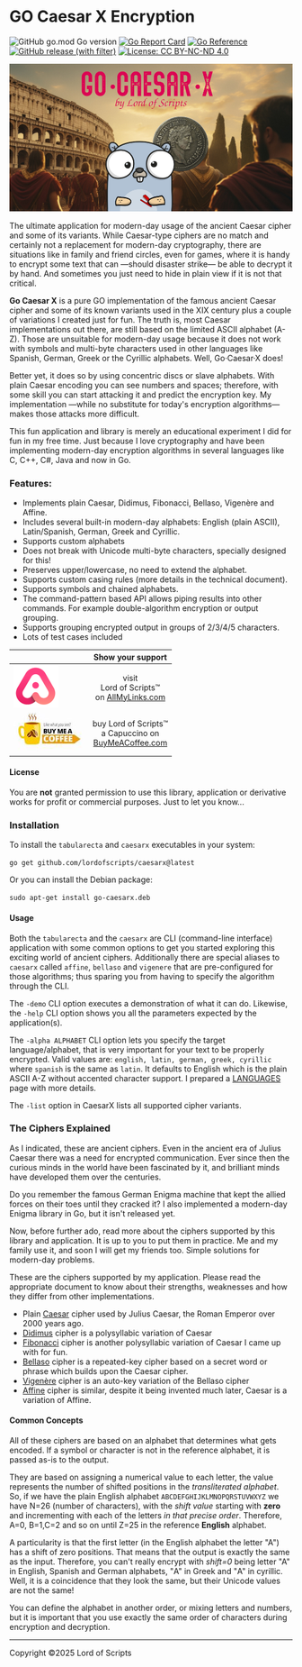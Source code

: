 # GO Caesar X Encryption

![GitHub go.mod Go version](https://img.shields.io/github/go-mod/go-version/lordofscripts/caesarx)
[![Go Report Card](https://goreportcard.com/badge/github.com/lordofscripts/caesarx?style=flat-square)](https://goreportcard.com/report/github.com/lordofscripts/caesarx)
[![Go Reference](https://pkg.go.dev/badge/github.com/lordofscripts/caesarx.svg)](https://pkg.go.dev/github.com/lordofscripts/caesarx)
[![GitHub release (with filter)](https://img.shields.io/github/v/release/lordofscripts/caesarx)](https://github.com/lordofscripts/caesarx/releases/latest)
[![License: CC BY-NC-ND 4.0](https://img.shields.io/badge/License-CC_BY--NC--ND_4.0-lightgrey.svg)](https://creativecommons.org/licenses/by-nc-nd/4.0/)


![](./assets/caesarx_header.jpg)


The ultimate application for modern-day usage of the ancient Caesar cipher and some of its variants. While Caesar-type ciphers are no match and certainly not a replacement for modern-day cryptography, there are situations like in family and friend circles, even for games, where it is handy to encrypt some text that can —should disaster strike— be able to decrypt it by hand. And sometimes you just need to hide in plain view if it is not that critical.

**Go Caesar X** is a pure GO implementation of the famous ancient Caesar cipher and some of its known variants used in the XIX century plus a couple of variations I created just for fun. The truth is, most Caesar implementations out there, are still based on the limited ASCII alphabet (A-Z). Those are unsuitable for modern-day usage because it does not work with symbols and multi-byte characters used in other languages like Spanish, German, Greek or the Cyrillic alphabets. Well, Go·Caesar·X does!

Better yet, it does so by using concentric discs or slave alphabets. With plain Caesar encoding you can see numbers and spaces; therefore, with some skill you can start attacking it and predict the encryption key. My implementation —while no substitute for today's encryption algorithms— makes those attacks more difficult.

This fun application and library is merely an educational experiment I did for fun in my free time. Just because I love cryptography and have been implementing modern-day encryption algorithms in several languages like C, C++, C#, Java and now in Go.

### Features:

* Implements plain Caesar, Didimus, Fibonacci, Bellaso, Vigenère and Affine.
* Includes several built-in modern-day alphabets: English (plain ASCII), Latin/Spanish, German, Greek and Cyrillic.
* Supports custom alphabets
* Does not break with Unicode multi-byte characters, specially designed for this!
* Preserves upper/lowercase, no need to extend the alphabet.
* Supports custom casing rules (more details in the technical document).
* Supports symbols and chained alphabets.
* The command-pattern based API allows piping results into other commands. For example double-algorithm encryption or output grouping.
* Supports grouping encrypted output in groups of 2/3/4/5 characters.
* Lots of test cases included

|     | Show your support   |
| --- | :---: | 
| [ ![AllMyLinks](./assets/allmylinks.png)](https://allmylinks.com/lordofscripts)      | visit <br> Lord of Scripts&trade; <br> on [AllMyLinks.com](https://allmylinks.com/lordofscripts)                  |
| [ ![Buy me a coffee](./assets/buymecoffee.jpg)](https://allmylinks.com/lordofscripts)|  buy Lord of Scripts&trade; <br> a Capuccino on <br>[BuyMeACoffee.com](https://www.buymeacoffee.com/lostinwriting)| 

#### License

You are **not** granted permission to use this library, application or derivative works for profit or commercial purposes. Just to let you know...

### Installation

To install the `tabularecta` and `caesarx` executables in your system:

`go get github.com/lordofscripts/caesarx@latest`

Or you can install the Debian package:

`sudo apt-get install go-caesarx.deb`

#### Usage

Both the `tabularecta` and the `caesarx` are CLI (command-line interface) application with some common options to get you started exploring this exciting world of ancient ciphers. Additionally there are special aliases to `caesarx` called `affine`, `bellaso` and `vigenere` that are pre-configured for those algorithms; thus sparing you from having to specify the algorithm through the CLI.

The `-demo` CLI option executes a demonstration of what it can do. Likewise, the `-help` CLI option shows you all the parameters expected by the application(s).

The `-alpha ALPHABET` CLI option lets you specify the target language/alphabet, that is very important for your text to be properly encrypted. Valid values are: `english, latin, german, greek, cyrillic` where `spanish` is the same as `latin`. It defaults to English which is the plain ASCII A-Z without accented character support. I prepared a [LANGUAGES](./LANGUAGES.md) page with more details.

The `-list` option in CaesarX lists all supported cipher variants.

### The Ciphers Explained

As I indicated, these are ancient ciphers. Even in the ancient era of Julius Caesar there was a need for encrypted communication. Ever since then the curious minds in the world have been fascinated by it, and brilliant minds have developed them over the centuries.

Do you remember the famous German Enigma machine that kept the allied forces on their toes until they cracked it? I also implemented a modern-day Enigma library in Go, but it isn't released yet.

Now, before further ado, read more about the ciphers supported by this library and application. It is up to you to put them in practice. Me and my family use it, and soon I will get my friends too. Simple solutions for modern-day problems.

These are the ciphers supported by my application. Please read the appropriate document to know about their strengths, weaknesses and how they differ from other implementations.

* Plain [Caesar](./CIPHER_CAESAR.md) cipher used by Julius Caesar, the Roman Emperor over 2000 years ago.
* [Didimus](./CIPHER_DIDIMUS.md) cipher is a polysyllabic variation of Caesar
* [Fibonacci](./CIPHER_FIBONACCI.md) cipher is another polysyllabic variation of Caesar I came up with for fun.
* [Bellaso](./CIPHER_BELLASO.md) cipher is a repeated-key cipher based on a secret word or phrase which builds upon the Caesar cipher.
* [Vigenère](./CIPHER_VIGENERE.md) cipher is an auto-key variation of the Bellaso cipher
* [Affine](./CIPHER_AFFINE.md) cipher is similar, despite it being invented much later, Caesar is a variation of Affine.

#### Common Concepts

All of these ciphers are based on an alphabet that determines what gets encoded. If a symbol or character is not in the reference alphabet, it is passed as-is to the output.

They are based on assigning a numerical value to each letter, the value represents the number of shifted positions in the *transliterated alphabet*. So, if we have the plain English alphabet 
`ABCDEFGHIJKLMNOPQRSTUVWXYZ` we have N=26 (number of characters), with the *shift value* starting
with **zero** and incrementing with each of the letters *in that precise order*. Therefore, A=0,
B=1,C=2 and so on until Z=25 in the reference **English** alphabet. 

A particularity is that the first letter (in the English alphabet the letter "A") has a shift of
zero positions. That means that the output is exactly the same as the input. Therefore, you can't
really encrypt with *shift=0* being letter "A" in English, Spanish and German alphabets, "Α" in 
Greek and "А" in cyrillic. Well, it is a coincidence that they look the same, but their Unicode
values are not the same!

You can define the alphabet in another order, or mixing letters and numbers, but it is important
that you use exactly the same order of characters during encryption and decryption.

***
Copyright &copy;2025 Lord of Scripts


